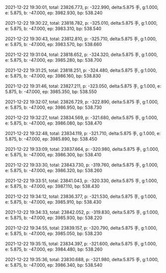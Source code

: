 2021-12-22 19:30:01, total: 23826.773, p: -322.990, delta:5.875 手, g:1.000, e: 5.875, b: -47.000, ep: 3982.930, bp: 538.240

2021-12-22 19:30:22, total: 23818.782, p: -325.010, delta:5.875 手, g:1.000, e: 5.875, b: -47.000, ep: 3983.310, bp: 538.540

2021-12-22 19:30:43, total: 23812.810, p: -325.710, delta:5.875 手, g:1.000, e: 5.875, b: -47.000, ep: 3983.570, bp: 538.660

2021-12-22 19:31:04, total: 23818.652, p: -324.320, delta:5.875 手, g:1.000, e: 5.875, b: -47.000, ep: 3985.280, bp: 538.700

2021-12-22 19:31:25, total: 23818.251, p: -324.480, delta:5.875 手, g:1.000, e: 5.875, b: -47.000, ep: 3986.160, bp: 538.830

2021-12-22 19:31:46, total: 23827.211, p: -323.050, delta:5.875 手, g:1.000, e: 5.875, b: -47.000, ep: 3985.350, bp: 538.550

2021-12-22 19:32:07, total: 23826.729, p: -322.890, delta:5.875 手, g:1.000, e: 5.875, b: -47.000, ep: 3986.950, bp: 538.730

2021-12-22 19:32:27, total: 23834.569, p: -321.680, delta:5.875 手, g:1.000, e: 5.875, b: -47.000, ep: 3986.080, bp: 538.470

2021-12-22 19:32:48, total: 23834.119, p: -321.710, delta:5.875 手, g:1.000, e: 5.875, b: -47.000, ep: 3985.890, bp: 538.450

2021-12-22 19:33:09, total: 23837.664, p: -320.980, delta:5.875 手, g:1.000, e: 5.875, b: -47.000, ep: 3986.300, bp: 538.410

2021-12-22 19:33:30, total: 23843.730, p: -319.760, delta:5.875 手, g:1.000, e: 5.875, b: -47.000, ep: 3986.320, bp: 538.260

2021-12-22 19:33:51, total: 23841.043, p: -320.330, delta:5.875 手, g:1.000, e: 5.875, b: -47.000, ep: 3987.110, bp: 538.430

2021-12-22 19:34:12, total: 23836.377, p: -321.530, delta:5.875 手, g:1.000, e: 5.875, b: -47.000, ep: 3985.910, bp: 538.430

2021-12-22 19:34:33, total: 23842.052, p: -319.830, delta:5.875 手, g:1.000, e: 5.875, b: -47.000, ep: 3985.930, bp: 538.220

2021-12-22 19:34:55, total: 23839.157, p: -320.790, delta:5.875 手, g:1.000, e: 5.875, b: -47.000, ep: 3985.050, bp: 538.230

2021-12-22 19:35:15, total: 23834.397, p: -321.600, delta:5.875 手, g:1.000, e: 5.875, b: -47.000, ep: 3984.480, bp: 538.260

2021-12-22 19:35:36, total: 23830.688, p: -321.980, delta:5.875 手, g:1.000, e: 5.875, b: -47.000, ep: 3986.340, bp: 538.540